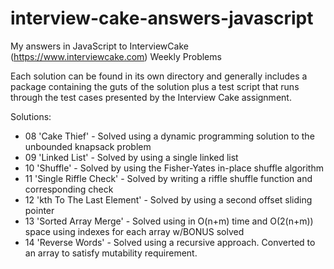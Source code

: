 interview-cake-answers-javascript
=================================

My answers in JavaScript to InterviewCake (https://www.interviewcake.com) Weekly Problems

Each solution can be found in its own directory and generally includes a package containing the guts of the solution
plus a test script that runs through the test cases presented by the Interview Cake assignment.

Solutions:

* 08 'Cake Thief' - Solved using a dynamic programming solution to the unbounded knapsack problem
* 09 'Linked List' - Solved by using a single linked list
* 10 'Shuffle' - Solved by using the Fisher-Yates in-place shuffle algorithm
* 11 'Single Riffle Check' - Solved by writing a riffle shuffle function and corresponding check
* 12 'kth To The Last Element' - Solved by using a second offset sliding pointer
* 13 'Sorted Array Merge' - Solved using in O(n+m) time and O(2(n+m)) space using indexes for each array w/BONUS solved
* 14 'Reverse Words' - Solved using a recursive approach. Converted to an array to satisfy mutability requirement.
